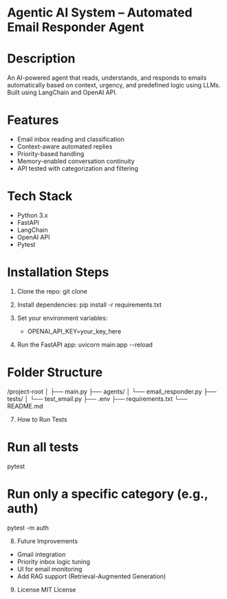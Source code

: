 
# Agentic AI System – Automated Email Responder Agent

# Description
An AI-powered agent that reads, understands, and responds to emails automatically based on context, urgency, and predefined logic using LLMs. Built using LangChain and OpenAI API.

# Features
- Email inbox reading and classification
- Context-aware automated replies
- Priority-based handling
- Memory-enabled conversation continuity
- API tested with categorization and filtering

# Tech Stack
- Python 3.x
- FastAPI
- LangChain
- OpenAI API
- Pytest

# Installation Steps
1. Clone the repo:
   git clone <your-repo-url>

2. Install dependencies:
   pip install -r requirements.txt

3. Set your environment variables:
   - OPENAI_API_KEY=your_key_here

4. Run the FastAPI app:
   uvicorn main:app --reload

# Folder Structure
/project-root
│
├── main.py
├── agents/
│   └── email_responder.py
├── tests/
│   └── test_email.py
├── .env
├── requirements.txt
└── README.md

7. How to Run Tests
# Run all tests
pytest

# Run only a specific category (e.g., auth)
pytest -m auth

8. Future Improvements
- Gmail integration
- Priority inbox logic tuning
- UI for email monitoring
- Add RAG support (Retrieval-Augmented Generation)

9. License
MIT License


